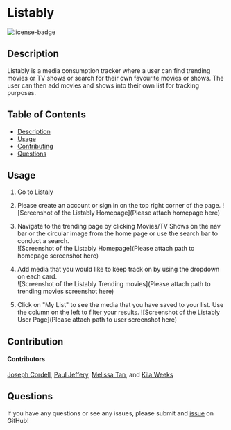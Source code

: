 # Listably

![license-badge](https://img.shields.io/badge/license-MIT-yellow)

## Description

Listably is a media consumption tracker where a user can find trending movies or TV shows or search for their own favourite movies or shows. The user can then add movies and shows into their own list for tracking purposes.

## Table of Contents

-   [Description](#description)
-   [Usage](#usage)
-   [Contributing](#contributing)
-   [Questions](#questions)

## Usage

1. Go to [Listaly](listably.herokuapp.com)
2. Please create an account or sign in on the top right corner of the page.
   ![Screenshot of the Listably Homepage](Please attach homepage here)

3. Navigate to the trending page by clicking Movies/TV Shows on the nav bar or the circular image from the home page or use the search bar to conduct a search.</br>
   ![Screenshot of the Listably Homepage](Please attach path to homepage screenshot here)

4. Add media that you would like to keep track on by using the dropdown on each card. <br>
   ![Screenshot of the Listably Trending movies](Please attach path to trending movies screenshot here)

5. Click on "My List" to see the media that you have saved to your list. Use the column on the left to filter your results.
   ![Screenshot of the Listably User Page](Please attach path to user screenshot here)

## Contribution

#### Contributors

[Joseph Cordell](https://github.com/JosephCordell),
[Paul Jeffery](https://github.com/Paulndrwjeffrey),
[Melissa Tan](https://github.com/melissa-tan), and
[Kila Weeks](https://github.com/kilaweeks)

## Questions

If you have any questions or see any issues, please submit and [issue](https://github.com/JosephCordell/Listably/issues) on GitHub!
